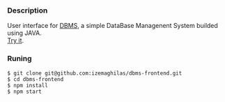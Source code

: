 ### Description
<div>
    <p>
        User interface for <a href="https://github.com/izemaghilas/dbms">DBMS</a>, a simple DataBase Managenent System builded using JAVA.<br/>
        <a href="https://izemaghilas.github.io/dbms-ui">Try it</a>. 
    </p>
</div>

### Runing
    $ git clone git@github.com:izemaghilas/dbms-frontend.git
    $ cd dbms-frontend
    $ npm install
    $ npm start

